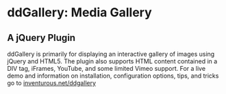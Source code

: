 ddGallery: Media Gallery
========================

A jQuery Plugin
---------------

ddGallery is primarily for displaying an interactive gallery of images using jQuery and HTML5. The plugin also supports HTML content contained in a DIV tag, iFrames, YouTube, and some limited Vimeo support. For a live demo and information on installation, configuration options, tips, and tricks go to [inventurous.net/ddgallery][ddg]

[ddg]: http://inventurous.net/ddgallery/